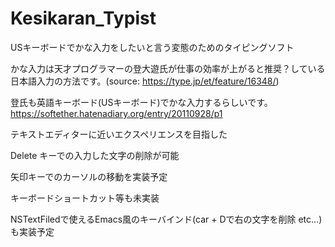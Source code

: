 # Kesikaran_Typist

USキーボードでかな入力をしたいと言う変態のためのタイピングソフト

かな入力は天才プログラマーの登大遊氏が仕事の効率が上がると推奨？している日本語入力の方法です。(source: https://type.jp/et/feature/16348/)

登氏も英語キーボード(USキーボード)でかな入力するらしいです。https://softether.hatenadiary.org/entry/20110928/p1

テキストエディターに近いエクスペリエンスを目指した

Delete キーでの入力した文字の削除が可能

矢印キーでのカーソルの移動を実装予定

キーボードショートカット等も未実装

NSTextFiledで使えるEmacs風のキーバインド(car + Dで右の文字を削除 etc...) も実装予定


